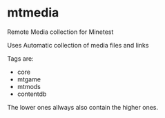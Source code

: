 # mtmedia

Remote Media collection for Minetest

Uses Automatic collection of media files and links

Tags are:
- core
- mtgame
- mtmods
- contentdb

The lower ones allways also contain the higher ones.

